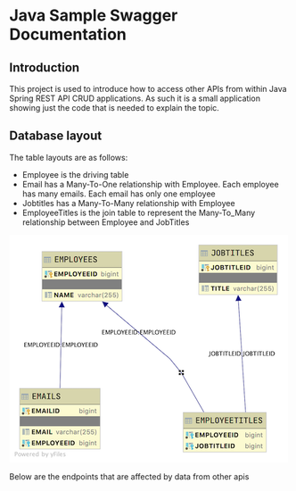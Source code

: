 # Java Sample Swagger Documentation

## Introduction

This project is used to introduce how to access other APIs from within Java Spring REST API CRUD applications. As such it is a small application showing just the code that is needed to explain the topic.

## Database layout

The table layouts are as follows:

- Employee is the driving table
- Email has a Many-To-One relationship with Employee. Each employee has many emails. Each email has only one employee
- Jobtitles has a Many-To-Many relationship with Employee
- EmployeeTitles is the join table to represent the Many-To_Many relationship between Employee and JobTitles

![Image of Database Layout](sampleemps-db.png)

Below are the endpoints that are affected by data from other apis

